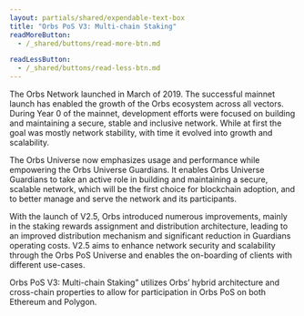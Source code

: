 ```yaml
---
layout: partials/shared/expendable-text-box
title: "Orbs PoS V3: Multi-chain Staking"
readMoreButton:
  - /_shared/buttons/read-more-btn.md

readLessButton:
  - /_shared/buttons/read-less-btn.md
---
```


The Orbs Network launched in March of 2019​. The successful mainnet launch has enabled the growth of the Orbs ecosystem across all vectors. During Year 0 of the mainnet, development efforts were focused on building and maintaining a secure, stable and inclusive network. While at first the goal was mostly network stability, with time it evolved into growth and scalability.

The Orbs Universe now emphasizes usage and performance while empowering the Orbs Universe Guardians. It enables Orbs Universe Guardians to take an active role in building and maintaining a secure, scalable network, which will be the first choice for blockchain adoption, and to better manage and serve the network and its participants.

With the launch of V2.5, Orbs introduced numerous improvements, mainly in the staking rewards assignment and distribution architecture, leading to an improved distribution mechanism and significant reduction in Guardians operating costs. V2.5 aims to enhance network security and scalability through the Orbs PoS Universe and enables the on-boarding of clients with different use-cases.

Orbs PoS V3: Multi-chain Staking” utilizes Orbs’ hybrid architecture and cross-chain properties to allow for participation in Orbs PoS on both Ethereum and Polygon.
